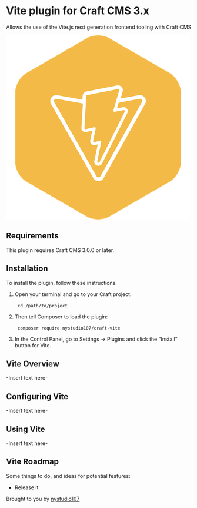 # Vite plugin for Craft CMS 3.x

Allows the use of the Vite.js next generation frontend tooling with Craft CMS

![Screenshot](resources/img/plugin-logo.png)

## Requirements

This plugin requires Craft CMS 3.0.0 or later.

## Installation

To install the plugin, follow these instructions.

1. Open your terminal and go to your Craft project:

        cd /path/to/project

2. Then tell Composer to load the plugin:

        composer require nystudio107/craft-vite

3. In the Control Panel, go to Settings → Plugins and click the “Install” button for Vite.

## Vite Overview

-Insert text here-

## Configuring Vite

-Insert text here-

## Using Vite

-Insert text here-

## Vite Roadmap

Some things to do, and ideas for potential features:

* Release it

Brought to you by [nystudio107](https://nystudio107.com)
